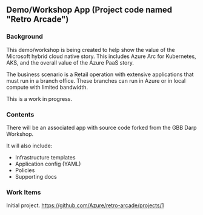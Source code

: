 ## Demo/Workshop App (Project code named "Retro Arcade")

### Background

This demo/workshop is being created to help show the value of the Microsoft hybrid cloud native story. This includes Azure Arc for Kubernetes, AKS, and the overall value of the Azure PaaS story.

The business scenario is a Retail operation with extensive applications that must run in a branch office. These branches can run in Azure or in local compute with limited bandwidth. 

This is a work in progress.

### Contents

There will be an associated app with source code forked from the GBB Darp Workshop.

It will also include:

* Infrastructure templates
* Application config (YAML)
* Policies
* Supporting docs

### Work Items 

Initial project. https://github.com/Azure/retro-arcade/projects/1 

